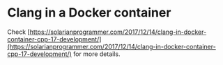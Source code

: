 # Clang in a Docker container

Check [https://solarianprogrammer.com/2017/12/14/clang-in-docker-container-cpp-17-development/](https://solarianprogrammer.com/2017/12/14/clang-in-docker-container-cpp-17-development/) for more details.

